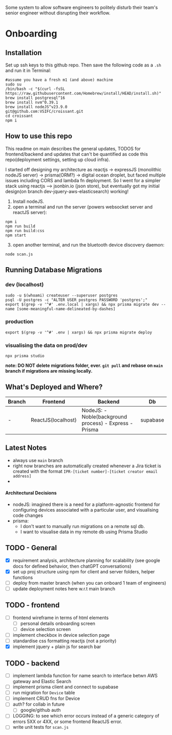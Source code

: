 Some system to allow software engineers to politely disturb their team's senior engineer without disrupting their workflow. 

# Onboarding

## Installation
Set up ssh keys to this github repo. Then save the following code as a `.sh` and run it in Terminal: 
```
#assume you have a fresh m1 (and above) machine
sudo su
/bin/bash -c "$(curl -fsSL https://raw.githubusercontent.com/Homebrew/install/HEAD/install.sh)"
brew install postgresql^16
brew install nvm^0.39.1
brew install nodeJS^v23.9.0
git@github.com:VSIFC/croissant.git
cd croissant
npm i 
```
## How to use this repo
This readme on main describes the general updates, TODOS for frontend/backend and updates that can't be quantified as code this repo(deployment settings, setting up cloud infra).

I started off designing my architecture as reactjs -> expressJS (monolithic nodeJS server) -> prisma(ORM?) -> digital ocean droplet, but faced multiple issues including CORS and lambda fn deployment. So I went for a simpler stack using reactjs --> jsonbin.io (json store), but eventually got my initial design(on branch dev-jquery-aws-elasticsearch) working! 

1. Install nodeJS.
2. open a terminal and run the server (powers websocket server and reactJS server):
```
npm i
npm run build
npm run build:css
npm start
```
3. open another terminal, and run the bluetooth device discovery daemon:
```
node scan.js
```

## Running Database Migrations
### dev (localhost)
```
sudo -u $(whoami) createuser --superuser postgres
psql -U postgres -c "ALTER USER postgres PASSWORD 'postgres';"
export $(grep -v '^#' .env.local | xargs) && npx prisma migrate dev --name [some-meaningful-name-delineated-by-dashes]
```
### production
```
export $(grep -v '^#' .env | xargs) && npx prisma migrate deploy
```
### visualising the data on prod/dev
```
npx prisma studio
```
**note: DO NOT delete migrations folder, ever. `git pull` and rebase on `main` branch if migrations are missing locally.**



## What's Deployed and Where?
| Branch | Frontend  | Backend | Db |
| ------------- | ------------- | ------------- | ------------- |
| - | ReactJS(localhost)| NodeJS: - Noble(background process) - Express - Prisma | supabase |

## Latest Notes
- always use `main` branch
- right now branches are automatically created whenever a Jira ticket is created with the format `IPR-[ticket number]-[ticket creator email address]`
- 
 
#### Architectural Decisions
-  nodeJS: imagined there is a need for a platform-agnostic frontend for configuring devices associated with a particular user, and visualising code changes
-  prisma: 
   -  I don't want to manually run migrations on a remote sql db.
   -  I want to visualise data in my remote db using Prisma Studio 

## TODO - General
- [x] requirement analysis, architecture planning for scalability (see google docs for defined behavior, then chatGPT conversations)
- [x] set up proj structure using npm for client and server folders, helper functions 
- [ ] deploy from master branch (when you can onboard 1 team of engineers)
- [ ] update deployment notes here w.r.t main branch

## TODO - frontend 
- [ ] frontend wireframe in terms of html elements
  - [ ] personal details onboarding screen
  - [ ] device selection screen
- [ ] implement checkbox in device selection page
- [ ] standardise css formatting reactjs (not a priority)
- [x] implement jquery + plain js for search bar

## TODO - backend
- [ ] implement lambda function for name search to interface betwn AWS gateway and Elastic Search
- [ ] implement prisma client and connect to supabase
- [ ] run migration for `Device` table
- [ ] implement CRUD fns for Device
- [ ] auth? for collab in future 
  - [ ] google/github auth
- [ ] LOGGING: to see which error occurs instead of a generic category of errors 5XX or 4XX, or some frontend ReactJS error.
- [ ] write unit tests for `scan.js` 